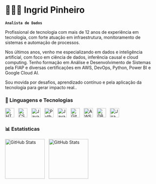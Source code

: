 # 👩🏻‍💻 Ingrid Pinheiro

**`Analista de Dados`**

Profissional de tecnologia com mais de 12 anos de experiência em tecnologia, com forte atuação em infraestrutura, monitoramento de sistemas e automação de processos.

Nos últimos anos, venho me especializando em dados e inteligência artificial, com foco em ciência de dados, inferência causal e cloud computing. Tenho formação em Análise e Desenvolvimento de Sistemas pela FIAP e diversas certificações em AWS, DevOps, Python, Power BI e Google Cloud AI.

Sou movida por desafios, aprendizado contínuo e pela aplicação da tecnologia para gerar impacto real..


### 🤖 Linguagens e Tecnologias

<img 
    align="left" 
    alt="HTML"
    title="HTML" 
    width="30px" 
    style="padding-right: 10px;" 
    src="https://cdn.jsdelivr.net/gh/devicons/devicon@latest/icons/html5/html5-original.svg" 
/>

<img 
    align="left" 
    alt="CSS" 
    title="CSS"
    width="30px" 
    style="padding-right: 10px;" 
    src="https://cdn.jsdelivr.net/gh/devicons/devicon@latest/icons/css3/css3-original.svg" 
/>

<img 
    align="left" 
    alt="JavaScript" 
    title="JavaScript"
    width="30px" 
    style="padding-right: 10px;" 
    src="https://cdn.jsdelivr.net/gh/devicons/devicon@latest/icons/javascript/javascript-original.svg" 
/>

<img 
    align="left" 
    alt="Python" 
    title="Python"
    width="30px" 
    style="padding-right: 10px;" 
    src="https://cdn.jsdelivr.net/gh/devicons/devicon@latest/icons/python/python-original.svg" 
/>

<img     align="left" 
    alt="Java" 
    title="Java"
    width="30px" 
    style="padding-right: 10px;"
    src="https://cdn.jsdelivr.net/gh/devicons/devicon@latest/icons/java/java-original.svg" 
/>
          
<img 
    align="left" 
    alt="Git" 
    title="Git"
    width="30px" 
    style="padding-right: 10px;" 
    src="https://cdn.jsdelivr.net/gh/devicons/devicon@latest/icons/git/git-original.svg" 
/>
<img 
    align="left" 
    alt="AWS" 
    title="AWS"
    width="30px" 
    style="padding-right: 10px;"         src="https://cdn.jsdelivr.net/gh/devicons/devicon@latest/icons/amazonwebservices/amazonwebservices-original-wordmark.svg" 
/>

<img     
    align="left" 
    alt="DBeaver" 
    title="DBeaver"
    width="30px" 
    style="padding-right: 10px;"  src="https://cdn.jsdelivr.net/gh/devicons/devicon@latest/icons/dbeaver/dbeaver-original.svg" 
 />
                  
<img     
    align="left" 
    alt="Jira" 
    title="Jira"
    width="30px" 
    style="padding-right: 10px;" src="https://cdn.jsdelivr.net/gh/devicons/devicon@latest/icons/jira/jira-original-wordmark.svg"
 />

<br/>
<br/>

### 📊 Estatísticas

<p>
  <img 
    align="left" 
    alt="GitHub Stats" 
    height="130" 
    style="padding-right: 10px;" 
    src="https://github-readme-stats.vercel.app/api?username=IngridPin&show_icons=true&theme=tokyonight&include_all_commits=true&locale=pt-br" 
  />

<img 
      align="left" 
      alt="GitHub Stats" 
      height="130" 
      src="https://github-readme-stats.vercel.app/api/top-langs/?username=Ingridpin&theme=tokyonight&layout=compact&custom_title=Tecnologias&langs_count=9" 
  />

</p>

